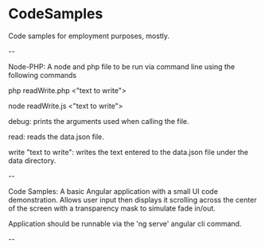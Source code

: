 # CodeSamples
Code samples for employment purposes, mostly.

--

Node-PHP: A node and php file to be run via command line using the following commands

php readWrite.php <debug> <read> <write> <"text to write">

node readWrite.js <debug> <read> <write> <"text to write">


debug: prints the arguments used when calling the file.

read: reads the data.json file.

write "text to write": writes the text entered to the data.json file under the data directory.

--

Code Samples: A basic Angular application with a small UI code demonstration. Allows user input then displays it scrolling across the center of the screen with a transparency mask to simulate fade in/out.

Application should be runnable via the 'ng serve' angular cli command.

--